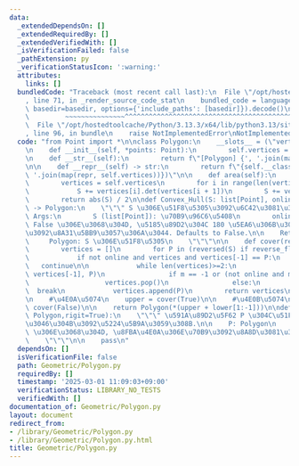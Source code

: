 ```yaml
---
data:
  _extendedDependsOn: []
  _extendedRequiredBy: []
  _extendedVerifiedWith: []
  _isVerificationFailed: false
  _pathExtension: py
  _verificationStatusIcon: ':warning:'
  attributes:
    links: []
  bundledCode: "Traceback (most recent call last):\n  File \"/opt/hostedtoolcache/Python/3.13.3/x64/lib/python3.13/site-packages/onlinejudge_verify/documentation/build.py\"\
    , line 71, in _render_source_code_stat\n    bundled_code = language.bundle(stat.path,\
    \ basedir=basedir, options={'include_paths': [basedir]}).decode()\n          \
    \         ~~~~~~~~~~~~~~~^^^^^^^^^^^^^^^^^^^^^^^^^^^^^^^^^^^^^^^^^^^^^^^^^^^^^^^^^^^^^^^^^^\n\
    \  File \"/opt/hostedtoolcache/Python/3.13.3/x64/lib/python3.13/site-packages/onlinejudge_verify/languages/python.py\"\
    , line 96, in bundle\n    raise NotImplementedError\nNotImplementedError\n"
  code: "from Point import *\n\nclass Polygon:\n    __slots__ = (\"vertices\", )\n\
    \n    def __init__(self, *points: Point):\n        self.vertices = list(points)\n\
    \n    def __str__(self):\n        return f\"[Polygon] {', '.join(map(str, self.vertices))}\"\
    \n\n    def __repr__(self) -> str:\n        return f\"{self.__class__.__name__}({',\
    \ '.join(map(repr, self.vertices))})\"\n\n    def area(self):\n        S = 0\n\
    \        vertices = self.vertices\n        for i in range(len(vertices) - 1):\n\
    \            S += vertices[i].det(vertices[i + 1])\n        S += vertices[-1].det(vertices[0])\n\
    \        return abs(S) / 2\n\ndef Convex_Hull(S: list[Point], online = False)\
    \ -> Polygon:\n    \"\"\" S \u306E\u51F8\u5305\u3092\u6C42\u3081\u308B\n\n   \
    \ Args:\n        S (list[Point]): \u70B9\u96C6\u5408\n        online (bool, optional):\
    \ False \u306E\u3068\u304D, \u5185\u89D2\u304C 180 \u5EA6\u306B\u306A\u308B\u306E\
    \u3092\u8A31\u5BB9\u3057\u306A\u3044. Defaults to False.\n\n    Returns:\n   \
    \     Polygon: S \u306E\u51F8\u5305\n    \"\"\"\n\n    def cover(reverse_flag):\n\
    \        vertices = []\n        for P in (reversed(S) if reverse_flag else S):\n\
    \            if not online and vertices and vertices[-1] == P:\n             \
    \   continue\n\n            while len(vertices)>=2:\n                m = iSP(vertices[-2],\
    \ vertices[-1], P)\n                if m == -1 or (not online and m == 2):\n \
    \                   vertices.pop()\n                else:\n                  \
    \  break\n            vertices.append(P)\n        return vertices\n\n    S.sort()\n\
    \n    #\u4E0A\u5074\n    upper = cover(True)\n\n    #\u4E0B\u5074\n    lower =\
    \ cover(False)\n\n    return Polygon(*(upper + lower[1:-1]))\n\ndef is_Convex(P:\
    \ Polygon,rigit=True):\n    \"\"\" \u591A\u89D2\u5F62 P \u304C\u51F8\u304B\u3069\
    \u3046\u304B\u3092\u5224\u5B9A\u3059\u308B.\n\n    P: Polygon\n    right: True\
    \ \u306E\u3068\u304D, \u8FBA\u4E0A\u306E\u70B9\u3092\u8A8D\u3081\u306A\u3044.\n\
    \    \"\"\"\n\n    pass\n"
  dependsOn: []
  isVerificationFile: false
  path: Geometric/Polygon.py
  requiredBy: []
  timestamp: '2025-03-01 11:09:03+09:00'
  verificationStatus: LIBRARY_NO_TESTS
  verifiedWith: []
documentation_of: Geometric/Polygon.py
layout: document
redirect_from:
- /library/Geometric/Polygon.py
- /library/Geometric/Polygon.py.html
title: Geometric/Polygon.py
---
```

